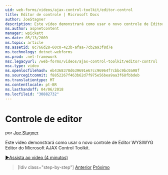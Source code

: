 ```yaml
---
uid: web-forms/videos/ajax-control-toolkit/editor-control
title: Editor de controle | Microsoft Docs
author: JoeStagner
description: Este vídeo demonstrará como usar o novo controle de Editor WYSIWYG Editor do Microsoft AJAX Control Toolkit.
ms.author: aspnetcontent
manager: wpickett
ms.date: 05/13/2009
ms.topic: article
ms.assetid: 8c766d28-60c0-423b-afaa-7cb2a93f8d7e
ms.technology: dotnet-webforms
ms.prod: .net-framework
msc.legacyurl: /web-forms/videos/ajax-control-toolkit/editor-control
msc.type: video
ms.openlocfilehash: eb4368378d639691e67cc96964f7cbbc9bc0a98f
ms.sourcegitcommit: f8852267f463b62d7f975e56bea9aa3f68fbbdeb
ms.translationtype: MT
ms.contentlocale: pt-BR
ms.lasthandoff: 04/06/2018
ms.locfileid: "30882732"
---
```

<a name="editor-control"></a>Controle de editor
====================
por [Joe Stagner](https://github.com/JoeStagner)

Este vídeo demonstrará como usar o novo controle de Editor WYSIWYG Editor do Microsoft AJAX Control Toolkit.

[&#9654;Assista ao vídeo (4 minutos)](https://channel9.msdn.com/Blogs/ASP-NET-Site-Videos/editor-control)

> [!div class="step-by-step"]
> [Anterior](combo-box.md)
> [Próximo](editor-control-custom.md)
